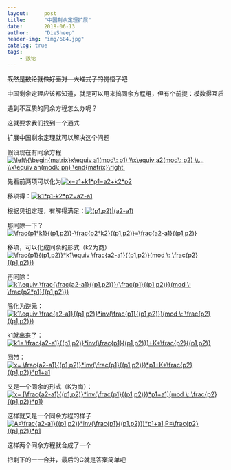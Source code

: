 ```yaml
---
layout:     post
title:      "中国剩余定理扩展"
date:       2018-06-13
author:     "DieSheep"
header-img: "img/684.jpg"
catalog: true
tags:
    - 数论
---
```

~~既然是数论就做好面对一大堆式子的觉悟了吧~~

中国剩余定理应该都知道，就是可以用来搞同余方程组，但有个前提：模数得互质

遇到不互质的同余方程怎么办呢？

这就要求我们找到一个通式

扩展中国剩余定理就可以解决这个问题

假设现在有同余方程<a href="http://www.codecogs.com/eqnedit.php?latex=\left\{\begin{matrix}x\equiv&space;a1(mod\:&space;p1)&space;\\x\equiv&space;a2(mod\:&space;p2)&space;\\...&space;\\x\equiv&space;an(mod\:&space;pn)&space;\end{matrix}\right." target="_blank"><img src="http://latex.codecogs.com/gif.latex?\left\{\begin{matrix}x\equiv&space;a1(mod\:&space;p1)&space;\\x\equiv&space;a2(mod\:&space;p2)&space;\\...&space;\\x\equiv&space;an(mod\:&space;pn)&space;\end{matrix}\right." title="\left\{\begin{matrix}x\equiv a1(mod\: p1) \\x\equiv a2(mod\: p2) \\... \\x\equiv an(mod\: pn) \end{matrix}\right." /></a>

先看前两项可以化为<a href="http://www.codecogs.com/eqnedit.php?latex=x=a1&plus;k1*p1=a2&plus;k2*p2" target="_blank"><img src="http://latex.codecogs.com/gif.latex?x=a1&plus;k1*p1=a2&plus;k2*p2" title="x=a1+k1*p1=a2+k2*p2" /></a>

移项得：<a href="http://www.codecogs.com/eqnedit.php?latex=k1*p1-k2*p2=a2-a1" target="_blank"><img src="http://latex.codecogs.com/gif.latex?k1*p1-k2*p2=a2-a1" title="k1*p1-k2*p2=a2-a1" /></a>

根据贝祖定理，有解得满足：<a href="http://www.codecogs.com/eqnedit.php?latex=(p1,p2)|(a2-a1)" target="_blank"><img src="http://latex.codecogs.com/gif.latex?(p1,p2)|(a2-a1)" title="(p1,p2)|(a2-a1)" /></a>

那同除一下？<a href="http://www.codecogs.com/eqnedit.php?latex=\frac{p1*k1}{(p1,p2)}-\frac{p2*k2}{(p1,p2)}=\frac{a2-a1}{(p1,p2)}" target="_blank"><img src="http://latex.codecogs.com/gif.latex?\frac{p1*k1}{(p1,p2)}-\frac{p2*k2}{(p1,p2)}=\frac{a2-a1}{(p1,p2)}" title="\frac{p1*k1}{(p1,p2)}-\frac{p2*k2}{(p1,p2)}=\frac{a2-a1}{(p1,p2)}" /></a>

移项，可以化成同余的形式（k2为商）<a href="http://www.codecogs.com/eqnedit.php?latex=\frac{p1}{(p1,p2)}*k1\equiv&space;\frac{a2-a1}{(p1,p2)}(mod&space;\:&space;\frac{p2}{(p1,p2)})" target="_blank"><img src="http://latex.codecogs.com/gif.latex?\frac{p1}{(p1,p2)}*k1\equiv&space;\frac{a2-a1}{(p1,p2)}(mod&space;\:&space;\frac{p2}{(p1,p2)})" title="\frac{p1}{(p1,p2)}*k1\equiv \frac{a2-a1}{(p1,p2)}(mod \: \frac{p2}{(p1,p2)})" /></a>

再同除：<a href="http://www.codecogs.com/eqnedit.php?latex=k1\equiv&space;\frac{\frac{a2-a1}{(p1,p2)}}{\frac{p1}{(p1,p2)}}(mod&space;\:&space;\frac{p2*p1}{(p1,p2)})" target="_blank"><img src="http://latex.codecogs.com/gif.latex?k1\equiv&space;\frac{\frac{a2-a1}{(p1,p2)}}{\frac{p1}{(p1,p2)}}(mod&space;\:&space;\frac{p2*p1}{(p1,p2)})" title="k1\equiv \frac{\frac{a2-a1}{(p1,p2)}}{\frac{p1}{(p1,p2)}}(mod \: \frac{p2*p1}{(p1,p2)})" /></a>

除化为逆元：<a href="http://www.codecogs.com/eqnedit.php?latex=k1\equiv&space;\frac{a2-a1}{(p1,p2)}*inv(\frac{p1}{(p1,p2)})(mod&space;\:&space;\frac{p2}{(p1,p2)})" target="_blank"><img src="http://latex.codecogs.com/gif.latex?k1\equiv&space;\frac{a2-a1}{(p1,p2)}*inv(\frac{p1}{(p1,p2)})(mod&space;\:&space;\frac{p2}{(p1,p2)})" title="k1\equiv \frac{a2-a1}{(p1,p2)}*inv(\frac{p1}{(p1,p2)})(mod \: \frac{p2}{(p1,p2)})" /></a>

k1就出来了：<a href="http://www.codecogs.com/eqnedit.php?latex=k1=&space;\frac{a2-a1}{(p1,p2)}*inv(\frac{p1}{(p1,p2)})&plus;K*\frac{p2}{(p1,p2)}" target="_blank"><img src="http://latex.codecogs.com/gif.latex?k1=&space;\frac{a2-a1}{(p1,p2)}*inv(\frac{p1}{(p1,p2)})&plus;K*\frac{p2}{(p1,p2)}" title="k1= \frac{a2-a1}{(p1,p2)}*inv(\frac{p1}{(p1,p2)})+K*\frac{p2}{(p1,p2)}" /></a>

回带：<a href="http://www.codecogs.com/eqnedit.php?latex=x=&space;\frac{a2-a1}{(p1,p2)}*inv(\frac{p1}{(p1,p2)})*p1&plus;K*\frac{p2}{(p1,p2)}*p1&plus;a1" target="_blank"><img src="http://latex.codecogs.com/gif.latex?x=&space;\frac{a2-a1}{(p1,p2)}*inv(\frac{p1}{(p1,p2)})*p1&plus;K*\frac{p2}{(p1,p2)}*p1&plus;a1" title="x= \frac{a2-a1}{(p1,p2)}*inv(\frac{p1}{(p1,p2)})*p1+K*\frac{p2}{(p1,p2)}*p1+a1" /></a>

又是一个同余的形式（K为商）：<a href="http://www.codecogs.com/eqnedit.php?latex=x=&space;[\frac{a2-a1}{(p1,p2)}*inv(\frac{p1}{(p1,p2)})*p1&plus;a1](mod&space;\:&space;\frac{p2}{(p1,p2)}*p1)" target="_blank"><img src="http://latex.codecogs.com/gif.latex?x=&space;[\frac{a2-a1}{(p1,p2)}*inv(\frac{p1}{(p1,p2)})*p1&plus;a1](mod&space;\:&space;\frac{p2}{(p1,p2)}*p1)" title="x= [\frac{a2-a1}{(p1,p2)}*inv(\frac{p1}{(p1,p2)})*p1+a1](mod \: \frac{p2}{(p1,p2)}*p1)" /></a>

这样就又是一个同余方程的样子
<a href="http://www.codecogs.com/eqnedit.php?latex=A=\frac{a2-a1}{(p1,p2)}*inv(\frac{p1}{(p1,p2)})*p1&plus;a1,P=\frac{p2}{(p1,p2)}*p1" target="_blank"><img src="http://latex.codecogs.com/gif.latex?A=\frac{a2-a1}{(p1,p2)}*inv(\frac{p1}{(p1,p2)})*p1&plus;a1,P=\frac{p2}{(p1,p2)}*p1" title="A=\frac{a2-a1}{(p1,p2)}*inv(\frac{p1}{(p1,p2)})*p1+a1,P=\frac{p2}{(p1,p2)}*p1" /></a>

这样两个同余方程就合成了一个

把剩下的一一合并，最后的C就是答案~~简单吧~~
